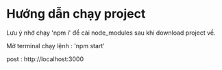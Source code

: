 # Hướng dẫn chạy project

Lưu ý nhớ chạy 'npm i' để cài node_modules sau khi download project về.

Mở terminal chạy lệnh : 'npm start'

post : http://localhost:3000
